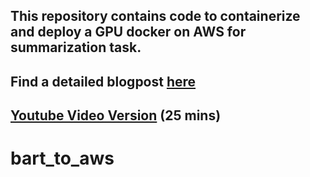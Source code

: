 ## This repository contains code to containerize and deploy a GPU docker on AWS for summarization task.
## Find a detailed blogpost [here](https://ramsrigoutham.medium.com/containerizing-huggingface-transformers-for-gpu-inference-with-docker-and-fastapi-on-aws-d4a83edede2f?sk=6bb460ec19bebc5181fbb20ef1af88a9) 

## [Youtube Video Version](https://www.youtube.com/watch?v=I3kkQVNuXyc) (25 mins)



# bart_to_aws
